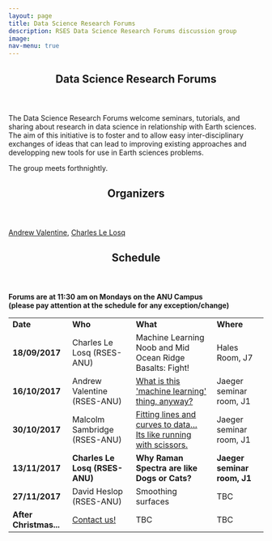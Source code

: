 ```yaml
---
layout: page
title: Data Science Research Forums
description: RSES Data Science Research Forums discussion group
image: 
nav-menu: true
--- 
```


<section id="main" class="style2">
	<div class="inner">
		<header class="major">
			<h1>Data Science Research Forums</h1>
		</header>
		<p>The Data Science Research Forums welcome seminars, tutorials, and sharing about research in data science in relationship with Earth sciences. The aim of this initiative is to foster and to allow easy inter-disciplinary exchanges of ideas that can lead to improving existing approaches and developping new tools for use in Earth sciences problems.</p>
		<p>The group meets forthnightly.</p>
		<header class="minor">
			<h2>Organizers</h2>
		</header>
		<a href="http://rses.anu.edu.au/~andrewv/">Andrew Valentine</a>,
		<a href="http://rses.anu.edu.au/people/charles-le-losq">Charles Le Losq</a>
		<p></p>
		<header class="minor">
			<h2>Schedule</h2>
		</header>
		<p> <b>Forums are at 11:30 am on Mondays on the ANU Campus <br>(please pay attention at the schedule for any exception/change)</b></p>
		<table>
			<tr>
				<td><b>Date</b></td>
				<td><b>Who</b></td>
				<td><b>What</b></td>
				<td><b>Where</b></td>
			</tr>
			<tr>
				<td><b>18/09/2017</b></td>
				<td>Charles Le Losq (RSES-ANU)</td>
				<td>Machine Learning Noob and Mid Ocean Ridge Basalts: Fight! </td>
				<td>Hales Room, J7</td>
			</tr>
			<tr>
				<td><b>16/10/2017</b></td>
				<td>Andrew Valentine (RSES-ANU)</td>
				<td><a href="https://rses-datascience.github.io/rses-datascience.github.io/2017/09/16/andrewvalentine.html" target="_blank">What is this 'machine learning' thing, anyway?</a></td>
				<td>Jaeger seminar room, J1</td>
			</tr>
			<tr>
				<td><b>30/10/2017</b></td>
				<td>Malcolm Sambridge (RSES-ANU)</td>
				<td><a href="https://rses-datascience.github.io/rses-datascience.github.io/2017/10/30/Malcolm_talk.html" target="_blank">Fitting lines and curves to data… Its like running with scissors.</a></td>
				<td>Jaeger seminar room, J1</td>
			</tr>
			<tr style="font-weight:bold">
				<td><b>13/11/2017</b></td>
				<td>Charles Le Losq (RSES-ANU)</td>
				<td>Why Raman Spectra are like Dogs or Cats?</td>
				<td>Jaeger seminar room, J1</td>
			</tr>
			<tr>
				<td><b>27/11/2017</b></td>
				<td>David Heslop (RSES-ANU)</td>
				<td>Smoothing surfaces</td>
				<td>TBC</td>
			</tr>
			<tr>
				<td><b>After Christmas...</b></td>
				<td><a href="mailto:charles.lelosq@anu.edu.au,andrew.valentine@anu.edu.au?subject=Data%Forum%20Request">Contact us!</a></td>
				<td>TBC</td>
				<td>TBC</td>
			</tr>
			<!-- <tr>
				<td><b></b></td>
				<td></td>
				<td></td>
				<td></td>
			</tr> -->
		</table>
	</div>
</section>
